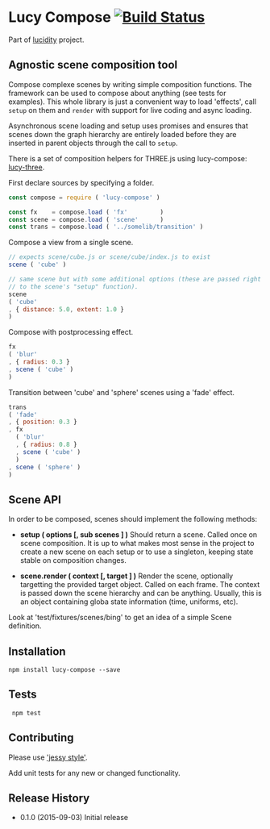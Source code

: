 # Lucy Compose [![Build Status](https://travis-ci.org/lucidogen/lucy-compose.svg)](https://travis-ci.org/lucidogen/lucy-compose)

Part of [lucidity](http://lucidity.io) project.

## Agnostic scene composition tool

Compose complexe scenes by writing simple composition functions. The
framework can be used to compose about anything (see tests for examples). This
whole library is just a convenient way to load 'effects', call `setup` on them
and `render` with support for live coding and async loading.

Asynchronous scene loading and setup uses promises and ensures that scenes down
the graph hierarchy are entirely loaded before they are inserted in parent
objects through the call to `setup`.

There is a set of composition helpers for THREE.js using lucy-compose:
[lucy-three](http://github.com/lucidogen/lucy-three).

First declare sources by specifying a folder.

  ```js
  const compose = require ( 'lucy-compose' )

  const fx    = compose.load ( 'fx'         )
  const scene = compose.load ( 'scene'      )
  const trans = compose.load ( '../somelib/transition' )
  ```

Compose a view from a single scene.

  ```js
  // expects scene/cube.js or scene/cube/index.js to exist
  scene ( 'cube' )

  // same scene but with some additional options (these are passed right through
  // to the scene's "setup" function).
  scene
  ( 'cube'
  , { distance: 5.0, extent: 1.0 }
  )
  ```

Compose with postprocessing effect.

  ```js
  fx
  ( 'blur'
  , { radius: 0.3 }
  , scene ( 'cube' )
  )
  ```

Transition between 'cube' and 'sphere' scenes using a 'fade' effect.
  ```js
  trans
  ( 'fade'
  , { position: 0.3 }
  , fx
    ( 'blur'
    , { radius: 0.8 }
    , scene ( 'cube' )
    )
  , scene ( 'sphere' )
  )
  ```

## Scene API

In order to be composed, scenes should implement the following methods:

   * **setup ( options [, sub scenes ] )**
       Should return a scene. Called once on scene composition.
       It is up to what makes most sense in the project to create a new
       scene on each setup or to use a singleton, keeping state stable on
       composition changes.

   * **scene.render ( context [, target ] )**
       Render the scene, optionally targetting the provided
       target object. Called on each frame. The context is passed down the scene
       hierarchy and can be anything. Usually, this is an object containing
       globa state information (time, uniforms, etc).

Look at 'test/fixtures/scenes/bing' to get an idea of a simple Scene definition.

## Installation

  ```shell
  npm install lucy-compose --save
  ```

## Tests

  ```shell
   npm test
  ```

## Contributing

Please use ['jessy style'](http://github.com/lucidogen/jessy).

Add unit tests for any new or changed functionality.

## Release History

* 0.1.0 (2015-09-03) Initial release
